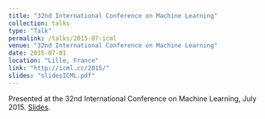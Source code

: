 ```yaml
---
title: "32nd International Conference on Machine Learning"
collection: talks
type: "Talk"
permalink: /talks/2015-07-icml
venue: "32nd International Conference on Machine Learning"
date: 2015-07-01
location: "Lille, France"
link: "http://icml.cc/2015/"
slides: "slidesICML.pdf"
---
```


Presented at the 32nd International Conference on Machine Learning, July 2015. [Slides](slidesICML.pdf).
